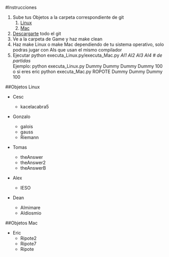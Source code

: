 #Instrucciones 
 
 1. Sube tus Objetos a la carpeta correspondiente de git  
    1. [Linux](https://github.com/deanamic/SECTA/tree/master/Objects/Linux)  
    2. [Mac](https://github.com/deanamic/SECTA/tree/master/Objects/Mac)
 2. [Descargarte](https://github.com/deanamic/SECTA/archive/master.zip) todo el git
 3. Ve a la carpeta de Game y haz make clean
 4. Haz make Linux o make Mac dependiendo de tu sistema operativo, solo podras jugar con AIs que usan el mismo compilador
 5. Ejecutar python executa_Linux.py/executa_Mac.py *AI1 AI2 AI3 AI4 \# de partidas*  
  Ejemplo: python executa_Linux.py Dummy Dummy Dummy Dummy 100  
          o si eres eric python executa_Mac.py ROPOTE Dummy Dummy Dummy 100 
 
##Objetos Linux
 - Cesc
    - kacelacabra5
    
 - Gonzalo
    - galois
    - gauss
    - Riemann
    
 - Tomas
    - theAnswer
    - theAnswer2
    - theAnswerB
 - Alex
    - IESO
    
 - Dean
    - AImimare
    - AIdiosmio

##Objetos Mac
 - Eric
    - Ripote2
    - Ripote7
    - Ripote
    
